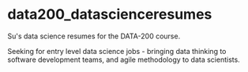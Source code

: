 # data200_datascienceresumes
Su's data science resumes for the DATA-200 course. 

Seeking for entry level data science jobs - bringing data thinking to software development teams, and agile methodology to data scientists. 
